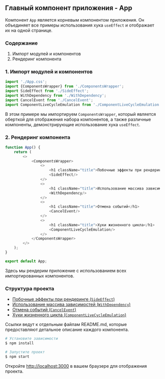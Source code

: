 ## Главный компонент приложения - App

Компонент `App` является корневым компонентом приложения. Он объединяет все примеры использования хука `useEffect` и отображает их на одной странице.

### Содержание

1. Импорт модулей и компонентов
2. Рендеринг компонента

### 1. Импорт модулей и компонентов

```javascript
import './App.css';
import {ComponentsWrapper} from './ComponentsWrapper';
import SideEffect from './SideEffect';
import WithDependency from './WithDependency';
import CancelEvent from './CancelEvent';
import ComponentLiveCycleEmulation from './ComponentLiveCycleEmulation';
```
В этом примере мы импортируем `ComponentsWrapper`, который является оберткой для отображения набора компонентов, а также различные компоненты, демонстрирующие использование хука `useEffect`.

### 2. Рендеринг компонента
```javascript
function App() {
    return (
        <>
            <ComponentsWrapper>
                <>
                    <h1 className="title">Побочные эффекты при рендеринге</h1>
                    <SideEffect/>
                </>
                <>
                    <h1 className="title">Использование массива зависимостей</h1>
                    <WithDependency/>
                </>
                <>
                    <h1 className="title">Отмена событий</h1>
                    <CancelEvent/>
                </>
                <>
                    <h1 className="title">Хуки жизненного цикла</h1>
                    <ComponentLiveCycleEmulation/>
                </>
            </ComponentsWrapper>
        </>
    );
}

export default App;
```
Здесь мы рендерим приложение с использованием всех импортированных компонентов.

### Структура проекта

- [Побочные эффекты при рендеринге (`SideEffect`)](./src/side-effect/README.md)
- [Использование массива зависимостей (`WithDependency`)](./src/with-dependency/README.md)
- [Отмена событий (`CancelEvent`)](./src/cancel-event/README.md)
- [Хуки жизненного цикла (`ComponentLiveCycleEmulation`)](./src/component-live-cycle-emulation/README.md)

Cсылки ведут к отдельным файлам README.md, которые предоставляют детальное описание каждого компонента.

```bash
# Установите зависимости
$ npm install

# Запустите проект
$ npm start
```

Откройте [http://localhost:3000](http://localhost:3000) в вашем браузере для отображения проекта.